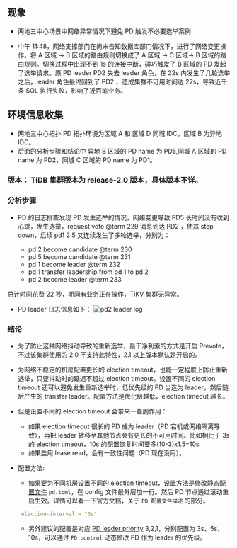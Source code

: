 ## 现象

-  两地三中心场景中网络异常情况下避免 PD 触发不必要选举案例

- 中午 11:48，网络支撑部门在尚未告知数据库部门情况下，进行了网络变更操作。将 A 区域 -> B 区域的路由规则切换成了 A 区域 -> C 区域-> B 区域的路由规则。切换过程中出现不到 1s 的连接中断，碰巧触发了 B 区域的 PD 发起了选举请求。原 PD leader PD2 失去 leader 角色，在 22s 内发生了几轮选举之后，leader 角色最终回到了 PD2 ，造成集群不可用时间达 22s，导致近千条 SQL 执行失败，影响了近百笔业务。

## 环境信息收集

- 两地三中心拓扑 PD 拓扑环境为区域 A 和 区域 D 同城 IDC，区域 B 为异地 IDC。
- 后面的分析步骤和结论中 异地 B 区域的 PD name 为 PD5,同城 A 区域的 PD name 为 PD2，同城 C 区域的 PD name 为 PD1。

### 版本： TiDB 集群版本为 release-2.0 版本，具体版本不详。

### 分析步骤

- PD 的日志排查发现 PD 发生选举的情况，网络变更导致 PD5 长时间没有收到心跳，发生选举，request vote @term 229 消息到达 PD2 ，使其 step down，后续 pd1 2 5 又连续发生了多轮选举，分别为：

  - pd 2 become candidate @term 230
  - pd 5 become candidate @term 231
  - pd 1 become leader @term 232
  - pd 1 transfer leadership from pd 1 to pd 2
  - pd 2 become leader @term 233

总计时间花费 22 秒，期间有业务正在操作，TiKV 集群无异常。

- PD leader 日志信息如下：
![pd2 leader log](./resources/case177-1.jpg)

### 结论

- 为了防止这种网络抖动导致的重新选举，最干净利索的方式是开启 Prevote，不过该集群使用的 2.0 不支持此特性，2.1 以上版本默认是开启的。

- 为网络不稳定的机房配置更长的 election timeout，也能一定程度上防止重新选举，只要抖动时的延迟不超过 election timeout。设置不同的 election timeout 还可以避免发生重新选举时，低优先级的 PD 当选为 leader，然后随后产生的 transfer leader。配置方法是优化级越低，election timeout 越长。

- 但是设置不同的 election timeout 会带来一些副作用：
  - 如果 election timeout 很长的 PD 成为 leader（PD 宕机或网络隔离导致），再把 leader 转移至其他节点会有更长的不可用时间。比如相比于 3s 的 election timeout，10s 的配置恢复时间要多(10-3)x1.5=10s
  - 如果启用 lease read，会有一致性问题（PD 现在没用）。

- 配置方法:

  - 如果要为不同机房设置不同的 election timeout，设置方法是修改[静态配置文件](https://pingcap.com/docs-cn/stable/reference/configuration/pd-server/configuration-file/) `pd.toml`，在 config 文件最外层加一行。然后 PD 节点通过滚动重启生效。详情可以看一下官方文档，关于 `PD 配置文件描述` 的部分。
  
   ```yaml
    election-interval = "3s"
   ``` 

  - 另外建议的配置是对应 [PD leader priority](https://pingcap.com/docs-cn/stable/reference/tools/pd-control/) 3,2,1，分别配置为 3s、5s、10s，可以通过 `PD control` 动态修改 PD 作为 leader 的优先级。

